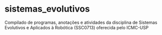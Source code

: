 # sistemas_evolutivos
Compilado de programas, anotações e atividades da disciplina de Sistemas Evolutivos e Aplicados à Robótica (SSC0713) oferecida pelo ICMC-USP
